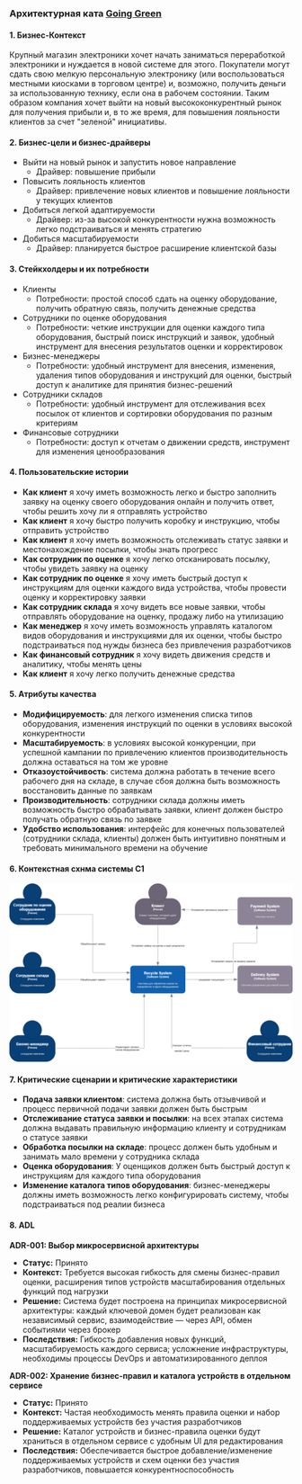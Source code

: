 ### Архитектурная ката [Going Green](http://nealford.com/katas/kata?id=GoingGreen "Going Green")

#### 1. **Бизнес-Контекст**

Крупный магазин электроники хочет начать заниматься переработкой электроники и нуждается в новой системе для этого. Покупатели могут сдать свою мелкую персональную электронику (или воспользоваться местными киосками в торговом центре) и, возможно, получить деньги за использованную технику, если она в рабочем состоянии. Таким образом компания хочет выйти на новый  высококонкурентный рынок для получения прибыли и, в то же время, для повышения  лояльности клиентов за счет "зеленой" инициативы. 

#### 2. **Бизнес-цели и бизнес-драйверы**
 - Выйти на новый рынок и запустить новое направление
   - Драйвер: повышение прибыли 
 - Повысить лояльность клиентов
   - Драйвер: привлечение новых клиентов и повышение лояльности у текущих  клиентов
 - Добиться легкой адаптируемости
   - Драйвер: из-за высокой конкурентности нужна возможность легко подстраиваться и менять стратегию
 - Добиться масштабируемости
   - Драйвер: планируется быстрое расширение клиентской базы
#### 3. **Стейкхолдеры и их потребности**
 - Клиенты
   - Потребности: простой способ сдать на оценку оборудование, получить обратную связь,  получить денежные средства
 - Сотрудники по оценке оборудования 
   - Потребности: четкие инструкции для оценки каждого типа оборудования, быстрый поиск инструкций и заявок, удобный инструмент для внесения результатов оценки и корректировок 
 - Бизнес-менеджеры
   - Потребности: удобный инструмент для внесения, изменения, удаления типов оборудования и инструкций для оценки, быстрый доступ к аналитике для принятия бизнес-решений  
 - Сотрудники складов
   - Потребности: удобный инструмент для отслеживания всех посылок от клиентов и сортировки оборудования по разным критериям 
 - Финансовые сотрудники
   - Потребности: доступ к отчетам о движении средств, инструмент для изменения ценообразования 
   
#### 4. **Пользовательские истории**
- **Как клиент** я хочу иметь возможность легко и быстро заполнить заявку на оценку своего оборудования онлайн и получить ответ, чтобы решить хочу ли я отправлять устройство
- **Как клиент** я хочу быстро получить коробку и инструкцию, чтобы отправить устройство
- **Как клиент** я хочу иметь возможность отслеживать статус заявки и местонахождение посылки, чтобы знать прогресс
- **Как сотрудник по оценке** я хочу легко отсканировать посылку, чтобы увидеть заявку на оценку
- **Как сотрудник по оценке** я хочу иметь быстрый доступ к инструкциям для оценки каждого вида устройства, чтобы провести оценку и корректировку заявки
- **Как сотрудник склада** я хочу видеть все новые заявки, чтобы отправлять оборудование на оценку, продажу либо на утилизацию
- **Как менеджер** я хочу иметь возможность управлять каталогом видов оборудования и инструкциями для их оценки, чтобы быстро подстраиваться под нужды бизнеса без привлечения разработчиков 
- **Как финансовый сотрудник** я хочу видеть движения средств и аналитику, чтобы менять цены
- **Как клиент** я хочу легко получить денежные средства

#### 5. **Атрибуты качества**

 - **Модифицируемость**:  для легкого изменения списка типов оборудования, изменения инструкций по оценки в условиях высокой конкурентности
 - **Масштабируемость**: в условиях высокой конкуренции, при успешной кампании по привлечению клиентов производительность должна оставаться на том же уровне
 - **Отказоустойчивость**: система должна работать в течение всего рабочего дня на складе, в случае сбоя должна быть возможность восстановить данные по заявкам
 - **Производительность**: сотрудники склада должны иметь возможность быстро обрабатывать заявки, клиент должен быстро получать обратную связь по заявке
 - **Удобство использования**: интерфейс для конечных пользователей (сотрудники склада, клиенты) должен быть интуитивно понятным и требовать минимального времени на обучение

#### 6. **Контекстная схнма системы C1**
![enter image description here](https://github.com/Anton-Grebenkin/GoingGreen/blob/main/%D0%94%D0%B8%D0%B0%D0%B3%D1%80%D0%B0%D0%BC%D0%BC%D0%B0%20%D0%B1%D0%B5%D0%B7%20%D0%BD%D0%B0%D0%B7%D0%B2%D0%B0%D0%BD%D0%B8%D1%8F.drawio.png)

#### 7. **Критические сценарии и критические характеристики**
- **Подача заявки клиентом**: система должна быть отзывчивой и процесс первичной подачи заявки должен быть быстрым
- **Отслеживание статуса заявки и посылки**: на всех этапах система должна выдавать правильную информацию клиенту и сотрудникам о статусе заявки
- **Обработка посылки на складе**: процесс должен быть удобным и занимать мало времени у сотрудника склада
- **Оценка оборудования**: У оценщиков должен быть быстрый доступ к инструкциям для каждого типа оборудования 
- **Изменение каталога типов оборудования**: бизнес-менеджеры должны иметь возможность легко конфигурировать систему, чтобы подстраиваться под реалии бизнеса

#### 8. **ADL**
**ADR-001: Выбор микросервисной архитектуры**

-   **Статус:**  Принято
-   **Контекст:**  Требуется высокая гибкость для смены бизнес-правил оценки, расширения типов устройств масштабирования отдельных функций под нагрузки
-   **Решение:**  Система будет построена на принципах микросервисной архитектуры: каждый ключевой домен будет реализован как независимый сервис, взаимодействие — через API, обмен событиями через брокер
-   **Последствия:**  Гибкость добавления новых функций, масштабируемость каждого сервиса; усложнение инфраструктуры, необходимы процессы DevOps и автоматизированного деплоя

**ADR-002: Хранение бизнес-правил и каталога устройств в отдельном сервисе**

-   **Статус:**  Принято
-   **Контекст:**  Частая необходимость менять правила оценки и набор поддерживаемых устройств без участия разработчиков
-   **Решение:**  Каталог устройств и бизнес-правила оценки будут храниться в отдельном сервисе с удобным UI для редактирования
-   **Последствия:**  Обеспечивается быстрое добавление/изменение поддерживаемых устройств и схем оценки без участия разработчиков, повышается конкурентноспособность
